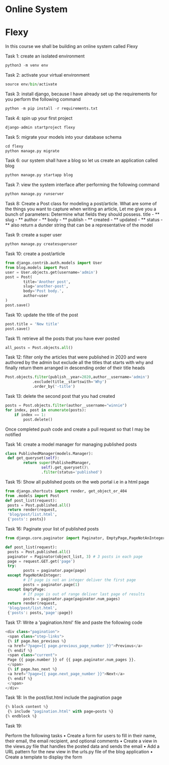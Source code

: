 # Online System
# Flexy
In this course we shall be building an online system called Flexy

Task 1:
create an isolated environment
```python
python3 -m venv env
```
Task 2:
activate your virtual environment
```python
source env/bin/activate
```

Task 3:
install django, because I have already set up the requirements for you
perform the following command
```python
python -m pip install -r requirements.txt
```

Task 4:
spin up your first project
```python
django-admin startproject flexy
```

Task 5:
migrate your models into your database schema
```python
cd flexy
python manage.py migrate 
```

Task 6:
our system shall have a blog so let us create an application called blog
```python
python manage.py startapp blog
```

Task 7:
view the system interface after performing the following command
```python
python manage.py runserver
```

Task 8:
Create a Post class for modeling a post/article.
What are some of the things you want to capture
when writing an article,
Let me give you a bunch of parameters:
Determine what fields they should possess.
title - **
slug - **
author - **
body - **
publish - **
created - **
updated - **
status - **
also return a dunder string that can be a representative of
the model


Task 9:
create a super user
```python
python manage.py createsuperuser
```

Task 10:
create a post/article
```python
from django.contrib.auth.models import User
from blog.models import Post
user = User.objects.get(username='admin')
post = Post(
        title='Another post',
        slug='another-post',
        body='Post body.',
        author=user
)
post.save()
```

Task 10:
update the title of the post
```python
post.title = 'New title'
post.save()
```

Task 11:
retrieve all the posts that you have ever posted
```python
all_posts = Post.objects.all()
```

Task 12:
filter only the articles that were published in 2020 and were authored 
by the admin but exclude all the titles that starts with why and finally return them
arranged in descending order of their title heads

```python
Post.objects.filter(publish__year=2020,author__username='admin')
            .exclude(title__startswith='Why')
            .order_by('-title')
```


Task 13:
delete the second post that you had created
```python
posts = Post.objects.filter(author__username="winnie")
for index, post in enumerate(posts):
    if index == 1:
        post.delete()
```

Once completed push code and create a pull request so that I may be notified

Task 14:
create a model manager for managing published posts
```python
class PublishedManager(models.Manager):
 def get_queryset(self):
        return super(PublishedManager,
                self).get_queryset()\
                .filter(status='published')
```

Task 15:
Show all published posts on the web portal i.e in a html page
```python
from django.shortcuts import render, get_object_or_404
from .models import Post
def post_list(request):
 posts = Post.published.all()
 return render(request,
 'blog/post/list.html',
 {'posts': posts})
```

Task 16:
Paginate your list of published posts
```python
from django.core.paginator import Paginator, EmptyPage,PageNotAnInteger

def post_list(request):
 posts = Post.published.all()
 paginator = Paginator(object_list, 3) # 3 posts in each page
 page = request.GET.get('page')
 try:
        posts = paginator.page(page)
 except PageNotAnInteger:
        # If page is not an integer deliver the first page
        posts = paginator.page(1)
 except EmptyPage:
        # If page is out of range deliver last page of results
        posts = paginator.page(paginator.num_pages)
 return render(request,
 'blog/post/list.html',
 {'posts': posts,'page':page})
```

Task 17:
Write a 'pagination.html' file and paste the following code
```python
<div class="pagination">
 <span class="step-links">
 {% if page.has_previous %}
 <a href="?page={{ page.previous_page_number }}">Previous</a>
 {% endif %}
 <span class="current">
 Page {{ page.number }} of {{ page.paginator.num_pages }}.
 </span>
 {% if page.has_next %}
 <a href="?page={{ page.next_page_number }}">Next</a>
 {% endif %}
 </span>
</div>
```

Task 18:
In the post/list.html include the pagination page
```python
{% block content %}
 {% include "pagination.html" with page=posts %}
{% endblock %}
```

Task 19:

Perform the following tasks
• Create a form for users to fill in their name, their email, the email recipient,
and optional comments
• Create a view in the views.py file that handles the posted data and sends
the email
• Add a URL pattern for the new view in the urls.py file of the blog
application
• Create a template to display the form
